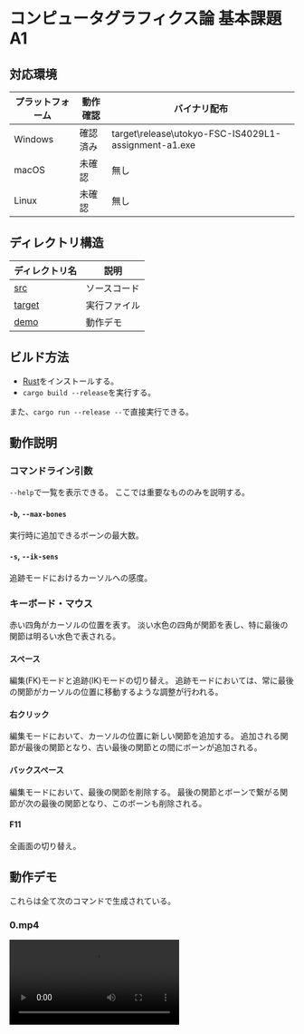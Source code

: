 # コンピュータグラフィクス論 基本課題A1

## 対応環境

| プラットフォーム | 動作確認 | バイナリ配布 |
| - | - | - |
| Windows | 確認済み | target\release\utokyo-FSC-IS4029L1-assignment-a1.exe |
| macOS | 未確認 | 無し |
| Linux | 未確認 | 無し |

## ディレクトリ構造

| ディレクトリ名 | 説明 |
| - | - |
| [src](src) | ソースコード |
| [target](target) | 実行ファイル |
| [demo](demo) | 動作デモ |

## ビルド方法 

+ [Rust](https://www.rust-lang.org/ja)をインストールする。
+ `cargo build --release`を実行する。

また、`cargo run --release --`で直接実行できる。

## 動作説明

### コマンドライン引数

`--help`で一覧を表示できる。
ここでは重要なもののみを説明する。

#### `-b`, `--max-bones`

実行時に追加できるボーンの最大数。

#### `-s`, `--ik-sens`

追跡モードにおけるカーソルへの感度。

### キーボード・マウス

赤い四角がカーソルの位置を表す。
淡い水色の四角が関節を表し、特に最後の関節は明るい水色で表される。

#### スペース

編集(FK)モードと追跡(IK)モードの切り替え。
追跡モードにおいては、常に最後の関節がカーソルの位置に移動するような調整が行われる。

#### 右クリック

編集モードにおいて、カーソルの位置に新しい関節を追加する。
追加される関節が最後の関節となり、古い最後の関節との間にボーンが追加される。

#### バックスペース

編集モードにおいて、最後の関節を削除する。
最後の関節とボーンで繋がる関節が次の最後の関節となり、このボーンも削除される。

#### F11

全画面の切り替え。

## 動作デモ

これらは全て次のコマンドで生成されている。

### 0.mp4

![bezier_mode.webp](demo/0.mp4)
